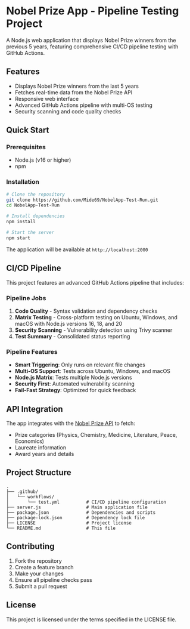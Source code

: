 # Nobel Prize App - Pipeline Testing Project

A Node.js web application that displays Nobel Prize winners from the previous 5 years, featuring comprehensive CI/CD pipeline testing with GitHub Actions.

## Features

- Displays Nobel Prize winners from the last 5 years
- Fetches real-time data from the Nobel Prize API
- Responsive web interface
- Advanced GitHub Actions pipeline with multi-OS testing
- Security scanning and code quality checks

## Quick Start

### Prerequisites
- Node.js (v16 or higher)
- npm

### Installation

```bash
# Clone the repository
git clone https://github.com/Mide69/NobelApp-Test-Run.git
cd NobelApp-Test-Run

# Install dependencies
npm install

# Start the server
npm start
```

The application will be available at `http://localhost:2000`

## CI/CD Pipeline

This project features an advanced GitHub Actions pipeline that includes:

### Pipeline Jobs

1. **Code Quality** - Syntax validation and dependency checks
2. **Matrix Testing** - Cross-platform testing on Ubuntu, Windows, and macOS with Node.js versions 16, 18, and 20
3. **Security Scanning** - Vulnerability detection using Trivy scanner
4. **Test Summary** - Consolidated status reporting

### Pipeline Features

- **Smart Triggering**: Only runs on relevant file changes
- **Multi-OS Support**: Tests across Ubuntu, Windows, and macOS
- **Node.js Matrix**: Tests multiple Node.js versions
- **Security First**: Automated vulnerability scanning
- **Fail-Fast Strategy**: Optimized for quick feedback

## API Integration

The app integrates with the [Nobel Prize API](https://api.nobelprize.org/) to fetch:
- Prize categories (Physics, Chemistry, Medicine, Literature, Peace, Economics)
- Laureate information
- Award years and details

## Project Structure

```
.
├── .github/
│   └── workflows/
│       └── test.yml          # CI/CD pipeline configuration
├── server.js                 # Main application file
├── package.json              # Dependencies and scripts
├── package-lock.json         # Dependency lock file
├── LICENSE                   # Project license
└── README.md                 # This file
```

## Contributing

1. Fork the repository
2. Create a feature branch
3. Make your changes
4. Ensure all pipeline checks pass
5. Submit a pull request

## License

This project is licensed under the terms specified in the LICENSE file.
